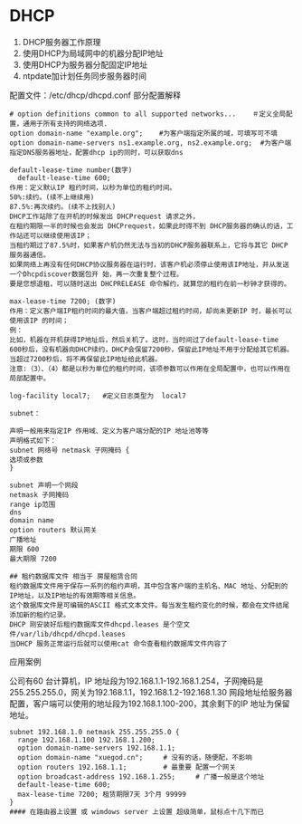 # DHCP
1. DHCP服务器工作原理
2. 使用DHCP为局域网中的机器分配IP地址
3. 使用DHCP为服务器分配固定IP地址
4. ntpdate加计划任务同步服务器时间


配置文件：/etc/dhcp/dhcpd.conf	部分配置解释
```shell
# option definitions common to all supported networks...    ＃定义全局配置，通用于所有支持的网络选项.
option domain-name "example.org";    #为客户端指定所属的域，可填写可不填
option domain-name-servers ns1.example.org, ns2.example.org;  #为客户端指定DNS服务器地址，配置dhcp ip的同时，可以获取dns

default-lease-time number(数字)
  default-lease-time 600;
作用：定义默认IP 租约时间，以秒为单位的租约时间。
50%:续约。(续不上继续用)
87.5%:再次续约。(续不上找别人)
DHCP工作站除了在开机的时候发出 DHCPrequest 请求之外，
在租约期限一半的时候也会发出 DHCPrequest，如果此时得不到 DHCP服务器的确认的话，工作站还可以继续使用该IP；
当租约期过了87.5%时，如果客户机仍然无法与当初的DHCP服务器联系上，它将与其它 DHCP服务器通信。
如果网络上再没有任何DHCP协议服务器在运行时，该客户机必须停止使用该IP地址，并从发送一个Dhcpdiscover数据包开 始，再一次重复整个过程。
要是您想退租，可以随时送出 DHCPRELEASE 命令解约，就算您的租约在前一秒钟才获得的。

max-lease-time 7200; (数字)
作用：定义客户端IP租约时间的最大值，当客户端超过租约时间，却尚未更新IP 时，最长可以使用该IP 的时间；
例：
比如，机器在开机获得IP地址后，然后关机了。这时，当时间过了default-lease-time 600秒后，没有机器向DHCP续约，DHCP会保留7200秒，保留此IP地址不用于分配给其它机器。 当超过7200秒后，将不再保留此IP地址给此机器。
注意:（3）、（4）都是以秒为单位的租约时间，该项参数可以作用在全局配置中，也可以作用在局部配置中。

log-facility local7;   #定义日志类型为  local7

subnet：

声明一般用来指定IP 作用域、定义为客户端分配的IP 地址池等等
声明格式如下：
subnet 网络号 netmask 子网掩码 {
选项或参数
}
```
```
subnet 声明一个网段
netmask 子网掩码
range ip范围
dns
domain name
option routers 默认网关
广播地址
期限 600
最大期限 7200
```
```
## 租约数据库文件 相当于 房屋租赁合同
租约数据库文件用于保存一系列的租约声明，其中包含客户端的主机名、MAC 地址、分配到的IP地址，以及IP地址的有效期等相关信息。
这个数据库文件是可编辑的ASCII 格式文本文件。每当发生租约变化的时候，都会在文件结尾添加新的租约记录。
DHCP 刚安装好后租约数据库文件dhcpd.leases 是个空文件/var/lib/dhcpd/dhcpd.leases
当DHCP 服务正常运行后就可以使用cat 命令查看租约数据库文件内容了

```

应用案例

公司有60 台计算机，IP 地址段为192.168.1.1-192.168.1.254，子网掩码是255.255.255.0，网关为192.168.1.1，192.168.1.2-192.168.1.30 网段地址给服务器配置，客户端可以使用的地址段为192.168.1.100-200，其余剩下的IP 地址为保留地址。
```
subnet 192.168.1.0 netmask 255.255.255.0 {
  range 192.168.1.100 192.168.1.200;
  option domain-name-servers 192.168.1.1;
  option domain-name "xuegod.cn";     # 没有的话，随便配，不影响
  option routers 192.168.1.1;         # 最重要 配置一个网关
  option broadcast-address 192.168.1.255;     # 广播一般是这个地址
  default-lease-time 600;
  max-lease-time 7200; 租赁期限7天 3个月 99999
}
#### 在路由器上设置 或 wimdows server 上设置 超级简单，鼠标点十几下而已
```
